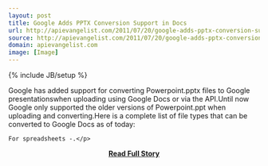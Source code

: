```yaml
---
layout: post
title: Google Adds PPTX Conversion Support in Docs
url: http://apievangelist.com/2011/07/20/google-adds-pptx-conversion-support-in-docs/
source: http://apievangelist.com/2011/07/20/google-adds-pptx-conversion-support-in-docs/
domain: apievangelist.com
image: [Image]
---
```

{% include JB/setup %}<p>Google has added support for converting Powerpoint.pptx files to Google presentationswhen uploading using Google Docs or via the API.Until now Google only supported the older versions of Powerpoint.ppt when uploading and converting.Here is a complete list of file types that can be converted to Google Docs as of today:

	For spreadsheets -.</p>
<center><p><a href="http://apievangelist.com/2011/07/20/google-adds-pptx-conversion-support-in-docs/" style='padding:25px; font-sze:18px; font-weight: bold;'>Read Full Story</a></p></center>
